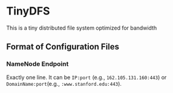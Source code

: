 # TinyDFS
This is a tiny distributed file system optimized for bandwidth

## Format of Configuration Files

### NameNode Endpoint
Exactly one line.
It can be `IP:port` (e.g., `162.105.131.160:443`) or `DomainName:port`(e.g., `:www.stanford.edu:443`).